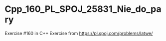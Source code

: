 # Cpp_160_PL_SPOJ_25831_Nie_do_pary
Exercise #160 in C++
Exercise from https://pl.spoj.com/problems/latwe/
